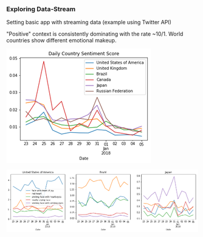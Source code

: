 
### Exploring Data-Stream
Setting basic app with streaming data (example using Twitter API)

"Positive" context is consistently dominating with the rate ~10/1. World countries show different emotional makeup.

![png](geosent_0.png)

![png](geosent_1.png)
